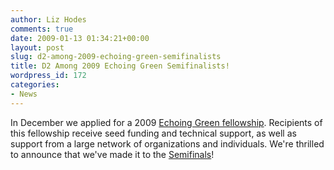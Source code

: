 ```yaml
---
author: Liz Hodes
comments: true
date: 2009-01-13 01:34:21+00:00
layout: post
slug: d2-among-2009-echoing-green-semifinalists
title: D2 Among 2009 Echoing Green Semifinalists!
wordpress_id: 172
categories:
- News
---
```


In December we applied for a 2009 [Echoing Green fellowship](ttp://www.echoinggreen.org/about). Recipients of this fellowship receive seed funding and technical support, as well as support from a large network of organizations and individuals. We're thrilled to announce that we've made it to the [Semifinals](http://www.echoinggreen.org/2009-semifinalists)!
